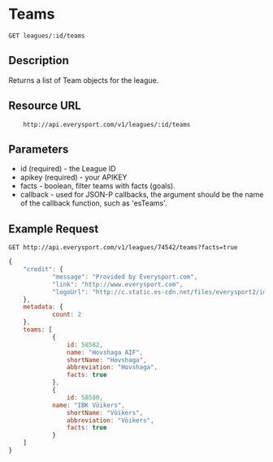# Teams

    GET leagues/:id/teams

## Description
Returns a list of Team objects for the league.

## Resource URL

		http://api.everysport.com/v1/leagues/:id/teams


## Parameters
* id (required) - the League ID
* apikey (required) - your APIKEY
* facts - boolean, filter teams with facts (goals).
* callback - used for JSON-P callbacks, the argument should be the name of the callback function, such as 'esTeams'.


## Example Request
```
GET http://api.everysport.com/v1/leagues/74542/teams?facts=true
```

```javascript
{
	"credit": {
    		"message": "Provided by Everysport.com",
    		"link": "http://www.everysport.com",
    		"logoUrl": "http://c.static.es-cdn.net/files/everysport2/images/icons/event/small/everysport.png"
  	},
  	metadata: {
    		count: 2
  	},
  	teams: [
    		{
      			id: 58582,
      			name: "Hovshaga AIF",
      			shortName: "Hovshaga",
      			abbreviation: "Hovshaga",
      			facts: true
    		},
    		{
      			id: 58580,
			name: "IBK Vöikers",
      			shortName: "Vöikers",
      			abbreviation: "Vöikers",
      			facts: true
    		}
  	]
}
```
